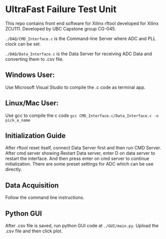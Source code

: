 # UltraFast Failure Test Unit

This repo contains front end software for Xilinx rftool developed for Xilinx ZCU111. Developed by UBC Capstone group CG-045.

`./DAQ/CMD_Interface.c` is the Command-line Server where ADC and PLL clock can be set.

`./DAQ/Data_Interface.c` is the Data Server for receiving ADC Data and converting them to .csv file.

## Windows User:

Use Microsoft Visual Studio to compile the .c code as terminal app.

## Linux/Mac User:

Use gcc to compile the c code
`gcc CMD_Interface.c/Data_Interface.c -o pick_a_name`

## Initialization Guide

After rftool reset itself, connect Data Server first and then run CMD Server. After cmd server showing Restart Data server, enter D on data server to restart the interface. And then press enter on cmd server to continue initialization. There are some preset settings for ADC which can be use directly.

## Data Acquisition

Follow the command line instructions.

## Python GUI

After .csv file is saved, run python GUI code at `./GUI/main.py`. Upload the .csv file and then click plot.
